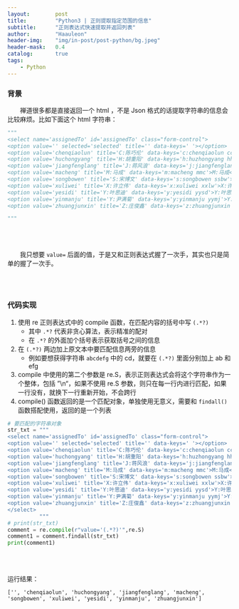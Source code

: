 ```yaml
---
layout:        post
title:         "Python3 | 正则提取指定范围的信息"
subtitle:      "正则表达式快速提取并返回列表"
author:        "Haauleon"
header-img:    "img/in-post/post-python/bg.jpeg"
header-mask:   0.4
catalog:       true
tags:
    - Python
---
```


### 背景
&emsp;&emsp;禅道很多都是直接返回一个 html ，不是 Json 格式的话提取字符串的信息会比较麻烦。比如下面这个 html 字符串：          
```python
"""
<select name='assignedTo' id='assignedTo' class="form-control">
<option value='' selected='selected' title='' data-keys=' '></option>
<option value='chenqiaolun' title='C:陈巧伦' data-keys='c:chenqiaolun ccql'>C:陈巧伦</option>
<option value='huchongyang' title='H:胡重阳' data-keys='h:huzhongyang hhzy'>H:胡重阳</option>
<option value='jiangfenglang' title='J:蒋风浪' data-keys='j:jiangfenglang jjfl'>J:蒋风浪</option>
<option value='macheng' title='M:马成' data-keys='m:macheng mmc'>M:马成</option>
<option value='songbowen' title='S:宋博文' data-keys='s:songbowen ssbw'>S:宋博文</option>
<option value='xuliwei' title='X:许立伟' data-keys='x:xuliwei xxlw'>X:许立伟</option>
<option value='yesidi' title='Y:叶思迪' data-keys='y:yesidi yysd'>Y:叶思迪</option>
<option value='yinmanju' title='Y:尹满菊' data-keys='y:yinmanju yymj'>Y:尹满菊</option>
<option value='zhuangjunxin' title='Z:庄俊鑫' data-keys='z:zhuangjunxin zzjx'>Z:庄俊鑫</option>

"""
```

<br><br>

&emsp;&emsp;我只想要 `value=` 后面的值，于是又和正则表达式握了一次手，其实也只是简单的握了一次手。         

<br><br>

### 代码实现
1. 使用 re 正则表达式中的 compile 函数，在匹配内容的括号中写 `(.*?)`
    * 其中 `.*?` 代表非贪心算法，表示精准的配对
    * 在 `.*?` 的外面加个括号表示获取括号之间的信息
2. 在 `(.*?)` 两边加上原文本中要匹配信息两旁的信息
    * 例如要想获得字符串 `abcdefg` 中的 cd，就要在 `(.*?)` 里面分别加上 ab 和 efg
3. compile 中使用的第二个参数是 re.S，表示正则表达式会将这个字符串作为一个整体，包括 ”\n“，如果不使用 re.S 参数，则只在每一行内进行匹配，如果一行没有，就换下一行重新开始，不会跨行
4. compile() 函数返回的是一个匹配对象，单独使用无意义，需要和 `findall()` 函数搭配使用，返回的是一个列表


```python
# 要匹配的字符串对象
str_txt = """
<select name='assignedTo' id='assignedTo' class="form-control">
<option value='' selected='selected' title='' data-keys=' '></option>
<option value='chenqiaolun' title='C:陈巧伦' data-keys='c:chenqiaolun ccql'>C:陈巧伦</option>
<option value='huchongyang' title='H:胡重阳' data-keys='h:huzhongyang hhzy'>H:胡重阳</option>
<option value='jiangfenglang' title='J:蒋风浪' data-keys='j:jiangfenglang jjfl'>J:蒋风浪</option>
<option value='macheng' title='M:马成' data-keys='m:macheng mmc'>M:马成</option>
<option value='songbowen' title='S:宋博文' data-keys='s:songbowen ssbw'>S:宋博文</option>
<option value='xuliwei' title='X:许立伟' data-keys='x:xuliwei xxlw'>X:许立伟</option>
<option value='yesidi' title='Y:叶思迪' data-keys='y:yesidi yysd'>Y:叶思迪</option>
<option value='yinmanju' title='Y:尹满菊' data-keys='y:yinmanju yymj'>Y:尹满菊</option>
<option value='zhuangjunxin' title='Z:庄俊鑫' data-keys='z:zhuangjunxin zzjx'>Z:庄俊鑫</option>
</select>
          """
# print(str_txt)
comment = re.compile(r"value='(.*?)'",re.S)
comment1 = comment.findall(str_txt)
print(comment1)
```

<br><br>

运行结果：           
```
['', 'chenqiaolun', 'huchongyang', 'jiangfenglang', 'macheng', 'songbowen', 'xuliwei', 'yesidi', 'yinmanju', 'zhuangjunxin']
```